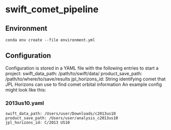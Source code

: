 # swift_comet_pipeline

## Environment
    conda env create --file environment.yml

## Configuration
Configuration is stored in a YAML file with the following entries to start a project:
    swift_data_path: /path/to/swift/data/
    product_save_path: /path/to/where/to/save/results
    jpl_horizons_id: String identifying comet that JPL Horizons can use to find comet orbital information
An example config might look like this:
### 2013us10.yaml
    swift_data_path: /Users/user/Downloads/c2013us10
    product_save_path: /Users/user/analysis_c2013us10
    jpl_horizons_id: C/2013 US10

